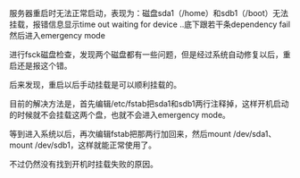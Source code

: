 服务器重启时无法正常启动，表现为：磁盘sda1（/home）和sdb1（/boot）无法挂载，报错信息显示time out waiting for device ..底下跟若干条dependency fail 然后进入emergency mode

进行fsck磁盘检查，发现两个磁盘都有一些问题，但是经过系统自动修复以后，重启还是报这个错。

后来发现，重启以后手动挂载是可以顺利挂载的。

目前的解决方法是，首先编辑/etc/fstab把sda1和sdb1两行注释掉，这样开机启动的时候就不会挂载这两个盘，也就不会进入emergency mode。

等到进入系统以后，再次编辑fstab把那两行加回来，然后mount /dev/sda1、mount /dev/sdb1，这样就能正常使用了。

不过仍然没有找到开机时挂载失败的原因。